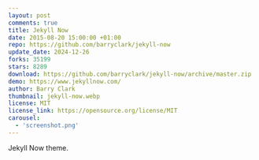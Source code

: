```yaml
---
layout: post
comments: true
title: Jekyll Now
date: 2015-08-20 15:00:00 +01:00
repo: https://github.com/barryclark/jekyll-now
update_date: 2024-12-26
forks: 35199
stars: 8289
download: https://github.com/barryclark/jekyll-now/archive/master.zip
demo: https://www.jekyllnow.com/
author: Barry Clark
thumbnail: jekyll-now.webp
license: MIT
license_link: https://opensource.org/license/MIT
carousel:
  - 'screenshot.png'
---
```


Jekyll Now theme.
